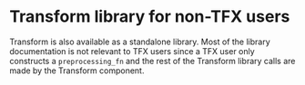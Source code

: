 # Transform library for non-TFX users

Transform is also available as a standalone library. Most of the library
documentation is not relevant to TFX users since a TFX user only constructs a
`preprocessing_fn` and the rest of the Transform library calls are made by the
Transform component.
